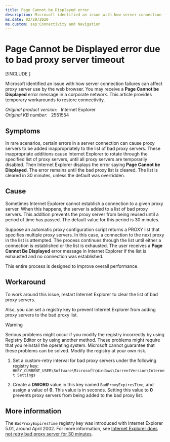 ```yaml
---
title: Page Cannot be Displayed error
description: Microsoft identified an issue with how server connection failures can affect proxy server use by the web browser. You may receive a Page Cannot be Displayed error message in a corporate network. This article provides temporary workarounds to restore connectivity.
ms.date: 02/29/2020
ms.custom: sap:Connectivity and Navigation
---
```

# Page Cannot be Displayed error due to bad proxy server timeout

[!INCLUDE [](../../../includes/browsers-important.md)]

Microsoft identified an issue with how server connection failures can affect proxy server use by the web browser. You may receive a **Page Cannot be Displayed** error message in a corporate network. This article provides temporary workarounds to restore connectivity.

_Original product version:_ &nbsp; Internet Explorer  
_Original KB number:_ &nbsp; 2551554

## Symptoms

In rare scenarios, certain errors in a server connection can cause proxy servers to be added inappropriately to the list of bad proxy servers. These inappropriate additions cause Internet Explorer to rotate through the specified list of proxy servers, until all proxy servers are temporarily disabled. Then Internet Explorer displays the error saying **Page Cannot be Displayed**. The error remains until the bad proxy list is cleared. The list is cleared in 30 minutes, unless the default was overridden.

## Cause

Sometimes Internet Explorer cannot establish a connection to a given proxy server. When this happens, the server is added to a list of bad proxy servers. This addition prevents the proxy server from being reused until a period of time has passed. The default value for this period is 30 minutes.

Suppose an automatic proxy configuration script returns a PROXY list that specifies multiple proxy servers. In this case, a connection to the next proxy in the list is attempted. The process continues through the list until either a connection is established or the list is exhausted. The user receives a **Page Cannot Be Displayed** error message in Internet Explorer if the list is exhausted and no connection was established.

This entire process is designed to improve overall performance.

## Workaround

To work around this issue, restart Internet Explorer to clear the list of bad proxy servers.

Also, you can set a registry key to prevent Internet Explorer from adding proxy servers to the bad proxy list.

> [!WARNING]
> Serious problems might occur if you modify the registry incorrectly by using Registry Editor or by using another method. These problems might require that you reinstall the operating system. Microsoft cannot guarantee that these problems can be solved. Modify the registry at your own risk.

1. Set a custom-retry interval for bad proxy servers under the following registry key:  
   `HKEY_CURRENT_USER\Software\Microsoft\Windows\CurrentVersion\Internet Settings`

2. Create a **DWORD** value in this key named `BadProxyExpiresTime`, and assign a value of **0**. This value is in seconds. Setting this value to **0** prevents proxy servers from being added to the bad proxy list.

## More information

The `BadProxyExpiresTime` registry key was introduced with Internet Explorer 5.01, around April 2002. For more information, see [Internet Explorer does not retry bad proxy server for 30 minutes](https://support.microsoft.com/help/320507).
